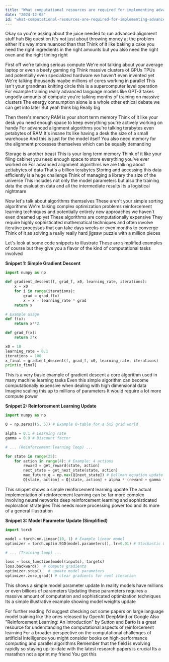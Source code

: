 ```yaml
---
title: "What computational resources are required for implementing advanced alignment processes?"
date: "2024-12-08"
id: "what-computational-resources-are-required-for-implementing-advanced-alignment-processes"
---
```


Okay so you're asking about the juice needed to run advanced alignment stuff huh  Big question  It's not just about throwing money at the problem either  It's way more nuanced than that  Think of it like baking a cake you need the right ingredients in the right amounts  but you also need the right oven and the right timing right

First off we're talking serious compute  We're not talking about your average laptop or even a beefy gaming rig  Think massive clusters of GPUs  TPUs  and potentially even specialized hardware we haven't even invented yet  We're talking thousands maybe millions of cores working in parallel  This isn't your grandmas knitting circle this is a supercomputer level operation  For example training really advanced language models like GPT-3 takes ungodly amounts of compute you're talking months of training on massive clusters  The energy consumption alone is a whole other ethical debate we can get into later  But yeah think big  Really big


Then there's memory  RAM is your short term memory  Think of it like your desk you need enough space to keep everything you're actively working on handy  For advanced alignment algorithms you're talking terabytes even petabytes of RAM  It's insane  Its like having a desk the size of a small warehouse  And this is just for the model itself  You also need memory for the alignment processes themselves which can be equally demanding


Storage is another beast  This is your long term memory  Think of it like your filing cabinet you need enough space to store everything you've ever worked on  For advanced alignment algorithms  we are talking about zettabytes of data  That's a billion terabytes  Storing and accessing this data efficiently is a huge challenge  Think of managing a library the size of the universe   This includes not only the model parameters but also the training data the evaluation data and all the intermediate results  Its a logistical nightmare


Now let's talk about algorithms themselves  These aren't your simple sorting algorithms  We're talking complex optimization problems reinforcement learning techniques and potentially entirely new approaches we haven't even dreamed up yet  These algorithms are computationally expensive  They require highly sophisticated mathematical techniques and often involve iterative processes that can take days weeks or even months to converge  Think of it as solving a really really hard jigsaw puzzle with a million pieces


Let's look at some code snippets to illustrate  These are simplified examples of course but they give you a flavor of the kind of computational tasks involved


**Snippet 1: Simple Gradient Descent**

```python
import numpy as np

def gradient_descent(f, grad_f, x0, learning_rate, iterations):
    x = x0
    for i in range(iterations):
        grad = grad_f(x)
        x = x - learning_rate * grad
    return x

# Example usage
def f(x):
    return x**2

def grad_f(x):
    return 2*x

x0 = 10
learning_rate = 0.1
iterations = 100
x_final = gradient_descent(f, grad_f, x0, learning_rate, iterations)
print(x_final)
```

This is a very basic example of gradient descent  a core algorithm used in many machine learning tasks  Even this simple algorithm can become computationally expensive when dealing with high dimensional data  Imagine scaling this up to millions of parameters  It would require a lot more compute power


**Snippet 2:  Reinforcement Learning Update**

```python
import numpy as np

Q = np.zeros((5, 5)) # Example Q-table for a 5x5 grid world

alpha = 0.1 # Learning rate
gamma = 0.9 # Discount factor

# ... (Reinforcement learning loop) ...

for state in range(25):
    for action in range(4): # Example: 4 actions
        reward = get_reward(state, action)
        next_state = get_next_state(state, action)
        max_future_q = np.max(Q[next_state]) # Bellman equation update
        Q[state, action] = Q[state, action] + alpha * (reward + gamma * max_future_q - Q[state, action])
```

This snippet shows a simple reinforcement learning update  The actual implementation of reinforcement learning can be far more complex involving neural networks deep reinforcement learning and sophisticated exploration strategies  This needs more processing power too and its more of a general illustration


**Snippet 3:  Model Parameter Update (Simplified)**

```python
import torch

model = torch.nn.Linear(10, 1) # Example linear model
optimizer = torch.optim.SGD(model.parameters(), lr=0.01) # Stochastic Gradient Descent

# ... (Training loop) ...

loss = loss_function(model(inputs), targets)
loss.backward()  # compute gradients
optimizer.step()   # update model parameters
optimizer.zero_grad() # clear gradients for next iteration

```

This shows a simple model parameter update  In reality models have millions or even billions of parameters  Updating these parameters requires a massive amount of computation and sophisticated optimization techniques  Its a simple illustrative example showing model weights update


For further reading I'd suggest checking out some papers on large language model training like the ones released by OpenAI  DeepMind or Google  Also  "Reinforcement Learning: An Introduction" by Sutton and Barto is a great resource for understanding the computational aspects of reinforcement learning  For a broader perspective on the computational challenges of artificial intelligence you might consider books on high-performance computing and parallel algorithms  Remember that the field is evolving rapidly so staying up-to-date with the latest research papers is crucial  Its a marathon not a sprint my friend  You got this

